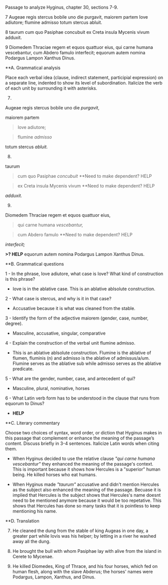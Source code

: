 Passage to analyze
Hyginus, chapter 30, sections 7-9.

7 Augeae regis stercus bobile uno die purgavit, maiorem partem Iove adiutore; flumine admisso totum stercus abluit.

8 taurum cum quo Pasiphae concubuit ex Creta insula Mycenis vivum adduxit.

9 Diomedem Thraciae regem et equos quattuor eius, qui carne humana vescebantur, cum Abdero famulo interfecit; equorum autem nomina Podargus Lampon Xanthus Dinus.

**A. Grammatical analysis

Place each verbal idea (clause, indirect statement, participial expression) on a separate line, indented to show its level of subordination. Italicize the verb of each unit by surrounding it with asterisks.

7. 

Augeae regis stercus bobile uno die *purgavit*,

maiorem partem 

> Iove adiutore;

> flumine *admisso*

totum stercus *abluit.*

8. 

taurum

> cum quo Pasiphae *concubuit* **Need to make dependent? HELP

> ex Creta insula Mycenis vivum **Need to make dependent? HELP

*adduxit.*

9. 

Diomedem Thraciae regem et equos quattuor eius, 

> qui carne humana *vescebantur,*

> cum Abdero famulo **Need to make dependent? HELP
 
*interfecit;*

**>? HELP** equorum autem nomina Podargus Lampon Xanthus Dinus.

**B. Grammatical questions

1 - In the phrase, Iove adiutore, what case is Iove? What kind of construction is this phrase?

- Iove is in the ablative case. This is an ablative ablsolute construction.

2 - What case is stercus, and why is it in that case?

- Accusative because it is what was cleaned from the stable.

3 - Identify the form of the adjective maiorem (gender, case, number, degree).

- Masculine, accusative, singular, comparative

4 - Explain the construction of the verbal unit flumine admisso.

- This is an ablative ablsolute construction. Flumine is the ablative of flumen, fluminis (n) and admisso is the ablative of admissus/a/um. Flumine serves as the ablative sub while admisso serves as the ablative predicate. 

5 - What are the gender, number, case, and antecedent of qui?

- Masculine, plural, nominative, horses

6 - What Latin verb form has to be understood in the clause that runs from equorum to Dinus?

- **HELP**

**C. Literary commentary

Choose two choices of syntax, word order, or diction that Hyginus makes in this passage that complement or enhance the meaning of the passage’s content. Discuss briefly in 3-4 sentences. Italicize Latin words when citing them.

- When Hyginus decided to use the relative clause *"qui carne humana vescebantur"* they enhanced the meaning of the passage's context. This is important because it shows how Hercules is a "superior" human being. He killed horses who eat humans. 

- When Hyginus made *"taurum"* accusative and didn't mention Hercules as the subject also enhanced the meaning of the passage. Becuase it is implied that Hercules is the subject shows that Hercules's name doesnt need to be mentioned anymore because it would be too repetative. This shows that Hercules has done so many tasks that it is pointless to keep mentioning his name.

**D. Translation

7. He cleaned the dung from the stable of king Augeas in one day, a greater part while Iovis was his helper; by letting in a river he washed away all the dung. 

8. He brought the bull with whom Pasiphae lay with alive from the island in Cerete to Mycenae.

9. He killed Diomedes, King of Thrace, and his four horses, which fed on human flesh, along with the slave Abderus; the horses' names were Podargus, Lampon, Xanthus, and Dinus.
